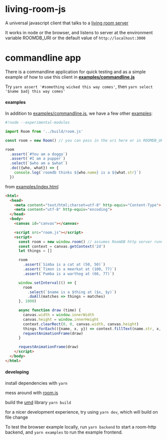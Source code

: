 # living-room-js

A universal javascript client that talks to a [living room server](https://github.com/jedahan/living-room-server)

It works in node or the browser, and listens to server at the environment variable ROOMDB_URI or the default value of `http://localhost:3000`

# commandline app

There is a commandline application for quick testing and as a simple example of how to use this client in **[examples/commandline.js](./examples/commandline.js)**

Try `yarn assert '#something wicked this way comes'`, then `yarn select '$name $adj this way comes'`


#### examples

In addition to [examples/commandline.js](./examples/commandline.js), we have a few other [examples](./examples):

```javascript
#!node --experimental-modules

import Room from '../build/room.js'

const room = new Room() // you can pass in the uri here or in ROOMDB_URI

room
  .assert(`#You am a doggo`)
  .assert(`#I am a pupper`)
  .select(`$who am a $what`)
  .do(({who, what}) => {
    console.log(`roomdb thinks ${who.name} is a ${what.str}`)
  })
```

from [examples/index.html](./examples/index.html)

```html
<html>
  <head>
    <meta content="text/html;charset=utf-8" http-equiv="Content-Type">
    <meta content="utf-8" http-equiv="encoding">
  </head>
  <body>
    <canvas id="canvas"></canvas>

    <script src="room.js"></script>
    <script>
      const room = new window.room() // assumes RoomDB http server running on http://localhost:3000
      const context = canvas.getContext('2d')
      let things = []

      room
        .assert(`Simba is a cat at (50, 50)`)
        .assert(`Timon is a meerkat at (100, 77)`)
        .assert(`Pumba is a warthog at (66, 77)`)

      window.setInterval(() => {
        room
          .select(`$name is a $thing at ($x, $y)`)
          .doAll(matches => things = matches)
      }, 1000)

      async function draw (time) {
        canvas.width = window.innerWidth
        canvas.height = window.innerHeight
        context.clearRect(0, 0, canvas.width, canvas.height)
        things.forEach(({name, x, y}) => context.fillText(name.str, x, y))
        requestAnimationFrame(draw)
      }

      requestAnimationFrame(draw)
    </script>
  </body>
</html>
```

#### developing

install dependencies with `yarn`

mess around with [room.js](./room.js)

build the [umd](https://github.com/umdjs/umd) library `yarn build`

for a nicer development experience, try using `yarn dev`, which will build on file change

To test the browser example locally, run `yarn backend` to start a room-http backend, and `yarn examples` to run the example frontend.
